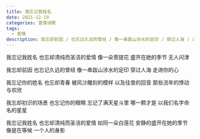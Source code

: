 ```yaml
---
title: 我忘记我姓名
date: 2021-12-19
categories: 爱情诗歌
tags:
  - 爱情
description: 我忘却前因 / 也忘记久远的曾经 / 像一串跋山涉水的足印 / 穿过人海 / 走进你的心
---
```


我忘记我姓名
也忘却清纯而圣洁的爱情
像一朵菩提花
盛开在她的季节
无人问津

我忘却前因
也忘记久远的曾经
像一串跋山涉水的足印
穿过人海
走进你的心

我忘记你的姓名
也忘却青春
被风沙雕刻的模样
以及往昔的回音
那些流年的悸动与欢欣

我忘却初识的场景
也忘记你的眼睛
忘记了满天星斗里
哪一颗才是
以我们名字命名的星星

我忘记我姓名
也忘却清纯而圣洁的爱情
如同一朵白莲花
安静的盛开在她的季节
像是在等候
一个人的身影
